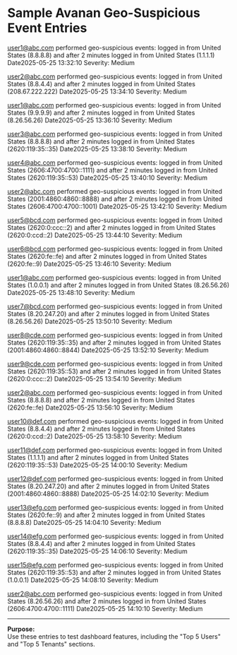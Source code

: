 # Sample Avanan Geo-Suspicious Event Entries

user1@abc.com performed geo-suspicious events: logged in from United States (8.8.8.8) and after 2 minutes logged in from United States (1.1.1.1) Date2025-05-25 13:32:10  Severity:  Medium

user2@abc.com performed geo-suspicious events: logged in from United States (8.8.4.4) and after 2 minutes logged in from United States (208.67.222.222) Date2025-05-25 13:34:10  Severity:  Medium

user1@abc.com performed geo-suspicious events: logged in from United States (9.9.9.9) and after 2 minutes logged in from United States (8.26.56.26) Date2025-05-25 13:36:10  Severity:  Medium

user3@abc.com performed geo-suspicious events: logged in from United States (8.8.8.8) and after 2 minutes logged in from United States (2620:119:35::35) Date2025-05-25 13:38:10  Severity:  Medium

user4@abc.com performed geo-suspicious events: logged in from United States (2606:4700:4700::1111) and after 2 minutes logged in from United States (2620:119:35::53) Date2025-05-25 13:40:10  Severity:  Medium

user2@abc.com performed geo-suspicious events: logged in from United States (2001:4860:4860::8888) and after 2 minutes logged in from United States (2606:4700:4700::1001) Date2025-05-25 13:42:10  Severity:  Medium

user5@bcd.com performed geo-suspicious events: logged in from United States (2620:0:ccc::2) and after 2 minutes logged in from United States (2620:0:ccd::2) Date2025-05-25 13:44:10  Severity:  Medium

user6@bcd.com performed geo-suspicious events: logged in from United States (2620:fe::fe) and after 2 minutes logged in from United States (2620:fe::9) Date2025-05-25 13:46:10  Severity:  Medium

user1@abc.com performed geo-suspicious events: logged in from United States (1.0.0.1) and after 2 minutes logged in from United States (8.26.56.26) Date2025-05-25 13:48:10  Severity:  Medium

user7@bcd.com performed geo-suspicious events: logged in from United States (8.20.247.20) and after 2 minutes logged in from United States (8.26.56.26) Date2025-05-25 13:50:10  Severity:  Medium

user8@cde.com performed geo-suspicious events: logged in from United States (2620:119:35::35) and after 2 minutes logged in from United States (2001:4860:4860::8844) Date2025-05-25 13:52:10  Severity:  Medium

user9@cde.com performed geo-suspicious events: logged in from United States (2620:119:35::53) and after 2 minutes logged in from United States (2620:0:ccc::2) Date2025-05-25 13:54:10  Severity:  Medium

user2@abc.com performed geo-suspicious events: logged in from United States (8.8.8.8) and after 2 minutes logged in from United States (2620:fe::fe) Date2025-05-25 13:56:10  Severity:  Medium

user10@def.com performed geo-suspicious events: logged in from United States (8.8.4.4) and after 2 minutes logged in from United States (2620:0:ccd::2) Date2025-05-25 13:58:10  Severity:  Medium

user11@def.com performed geo-suspicious events: logged in from United States (1.1.1.1) and after 2 minutes logged in from United States (2620:119:35::53) Date2025-05-25 14:00:10  Severity:  Medium

user12@def.com performed geo-suspicious events: logged in from United States (8.20.247.20) and after 2 minutes logged in from United States (2001:4860:4860::8888) Date2025-05-25 14:02:10  Severity:  Medium

user13@efg.com performed geo-suspicious events: logged in from United States (2620:fe::9) and after 2 minutes logged in from United States (8.8.8.8) Date2025-05-25 14:04:10  Severity:  Medium

user14@efg.com performed geo-suspicious events: logged in from United States (8.8.4.4) and after 2 minutes logged in from United States (2620:119:35::35) Date2025-05-25 14:06:10  Severity:  Medium

user15@efg.com performed geo-suspicious events: logged in from United States (2620:119:35::53) and after 2 minutes logged in from United States (1.0.0.1) Date2025-05-25 14:08:10  Severity:  Medium

user2@abc.com performed geo-suspicious events: logged in from United States (8.26.56.26) and after 2 minutes logged in from United States (2606:4700:4700::1111) Date2025-05-25 14:10:10  Severity:  Medium

---

**Purpose:**  
Use these entries to test dashboard features, including the "Top 5 Users" and "Top 5 Tenants" sections.